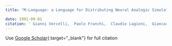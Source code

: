 ```yaml
---
title: "M-Language: a Language for Distributing Neural Analogic Simulators onto a Transputer Network"

date: 1991-09-01
citation: ' Gianni Vercelli,  Paolo Franchi,  Claudio Lagioni,  Giancarlo Succi, &quot;M-Language: a Language for Distributing Neural Analogic Simulators onto a Transputer Network.&quot;, 1991.'
---
```

Use [Google Scholar](https://scholar.google.com/scholar?q=M+Language:+a+Language+for+Distributing+Neural+Analogic+Simulators+onto+a+Transputer+Network){:target="_blank"} for full citation